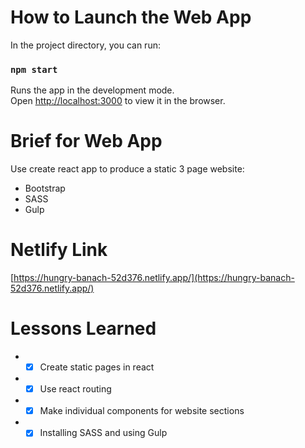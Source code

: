 # How to Launch the Web App

In the project directory, you can run:

### `npm start`

Runs the app in the development mode.<br />
Open [http://localhost:3000](http://localhost:3000) to view it in the browser.

# Brief for Web App

Use create react app to produce a static 3 page website: 

* Bootstrap
* SASS
* Gulp

# Netlify Link

[https://hungry-banach-52d376.netlify.app/](https://hungry-banach-52d376.netlify.app/)

# Lessons Learned

* -[x] Create static pages in react
* -[x] Use react routing
* -[x] Make individual components for website sections
* -[x] Installing SASS and using Gulp
